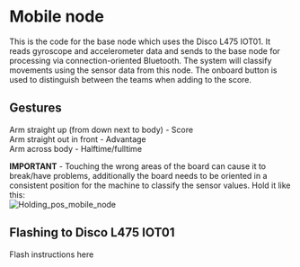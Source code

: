 # Mobile node  
This is the code for the base node which uses the Disco L475 IOT01. It reads gyroscope and accelerometer data and sends to the base 
node for processing via connection-oriented Bluetooth. The system will classify movements using the sensor data from this node. 
The onboard button is used to distinguish between the teams when adding to the score.  

## Gestures  
Arm straight up (from down next to body) - Score  
Arm straight out in front - Advantage  
Arm across body - Halftime/fulltime  

**IMPORTANT** - Touching the wrong areas of the board can cause it to break/have problems, additionally the board needs to be oriented in 
a consistent position for the machine to classify the sensor values. Hold it like this:  
![Holding_pos_mobile_node](https://github.com/user-attachments/assets/2131d6ee-b23b-441b-a942-9097070700b9)  

## Flashing to Disco L475 IOT01  

Flash instructions here
